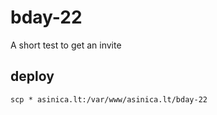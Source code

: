 # bday-22

A short test to get an invite

## deploy

```shell
scp * asinica.lt:/var/www/asinica.lt/bday-22
```
